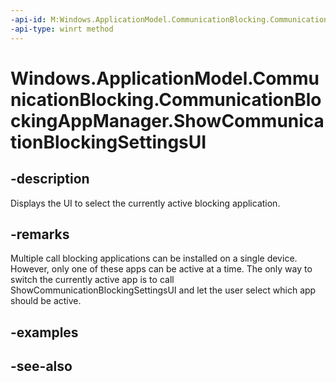 ```yaml
---
-api-id: M:Windows.ApplicationModel.CommunicationBlocking.CommunicationBlockingAppManager.ShowCommunicationBlockingSettingsUI
-api-type: winrt method
---
```


<!-- Method syntax
public void ShowCommunicationBlockingSettingsUI()
-->

# Windows.ApplicationModel.CommunicationBlocking.CommunicationBlockingAppManager.ShowCommunicationBlockingSettingsUI

## -description
Displays the UI to select the currently active blocking application.

## -remarks
Multiple call blocking applications can be installed on a single device. However, only one of these apps can be active at a time. The only way to switch the currently active app is to call ShowCommunicationBlockingSettingsUI and let the user select which app should be active.

## -examples

## -see-also
